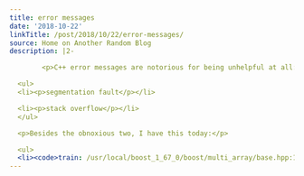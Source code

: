 ```yaml
---
title: error messages
date: '2018-10-22'
linkTitle: /post/2018/10/22/error-messages/
source: Home on Another Random Blog
description: |2-

        <p>C++ error messages are notorious for being unhelpful at all:</p>

  <ul>
  <li><p>segmentation fault</p></li>

  <li><p>stack overflow</p></li>
  </ul>

  <p>Besides the obnoxious two, I have this today:</p>

  <ul>
  <li><code>train: /usr/local/boost_1_67_0/boost/multi_array/base.hpp:135: Reference boost::detail::multi_array::value_accessor_n&lt;T, NumDims&gt;::access(boost::type&lt;Reference&gt;, boost::detail::multi_array::value_accessor_n&lt;T, NumDims&gt;::index, TPtr, const size_type*, const i
---
```

